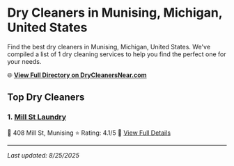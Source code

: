 # Dry Cleaners in Munising, Michigan, United States

Find the best dry cleaners in Munising, Michigan, United States. We've compiled a list of 1 dry cleaning services to help you find the perfect one for your needs.

🌐 **[View Full Directory on DryCleanersNear.com](https://drycleanersnear.com/city/US/Michigan/Munising)**

## Top Dry Cleaners

### 1. [Mill St Laundry](https://drycleanersnear.com/dryCleaner/68785926f9b6fab2e64ff358/mill-st-laundry)
📍 408 Mill St, Munising
⭐ Rating: 4.1/5
🔗 [View Full Details](https://drycleanersnear.com/dryCleaner/68785926f9b6fab2e64ff358/mill-st-laundry)


---

*Last updated: 8/25/2025*
